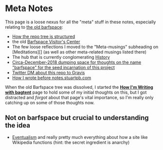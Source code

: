 # Meta Notes

This page is a loose nexus for all the "meta" stuff in these notes, especially relating to [the old barfspace][]:

- [How the repo tree is structured](b651b62a-9906-4a3d-943b-93d19e4153d7.md)
- the old [Barfspace Visitor's Center][Visit]
- The few loose reflections I moved to the "Meta-musings" subheading on [Meditations][] (as well as other meta-related musings listed there)
- The hub that is currently conglomerating [History][]
- [Circa-December-2018 dumping space for thoughts on the name "barfspace" for the seed incarnation of this project][name explainer]
- [Twitter DM about this repo to Gravis][cera]
- [How I wrote before notes.stuartpb.com][how-i-roll writing.md]

[Visit]: 434dd429-b16d-4924-996f-aaf2ebff29ef.md
[The Plan Plan]: dadfc5e5-cfb6-4f7d-88c0-bcd64b91feac.md
[the old barfspace]: 7f9a66a0-38fc-49e0-8489-270cdd3036ee.md
[History]: 0621dc44-9276-47ef-877b-56756163e04f.md
[cera]: 2347199d-e489-4e3f-a1a4-8139755b80f2.md
[name explainer]: f5d72b81-ccb9-45d0-8029-be70895f65ca.md
[how-i-roll writing.md]: 8801d68b-a815-4c92-b9af-503aa47b1848.md

When the old Barfspace tree was dissolved, I started the **[How I'm Writing with bagtent][HIWWB]** page to hold some of my initial thoughts on this, but I got distracted and *forgot* about that page's vital importance, so I'm really only catching up on some of those thoughts now.

[HIWWB]: 13ceb37e-99d5-417b-be3c-ec7e1bc537ac.md

## Not on barfspace but crucial to understanding the idea

- [Eventualism][] and really pretty much everything about how a site like Wikipedia functions (hint: the secret ingredient is anarchy)

[Eventualism]: https://meta.wikimedia.org/wiki/Eventualism
